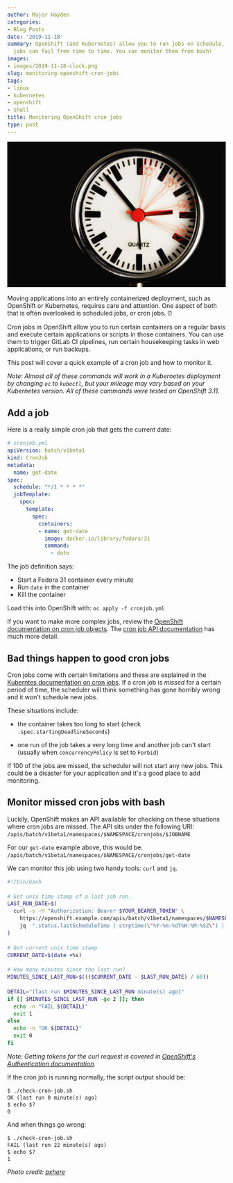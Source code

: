 ```yaml
---
author: Major Hayden
categories:
- Blog Posts
date: '2019-11-18'
summary: Openshift (and Kubernetes) allow you to run jobs on schedule, but these
  jobs can fail from time to time. You can monitor them from bash!
images:
- images/2019-11-18-clock.png
slug: monitoring-openshift-cron-jobs
tags:
- linux
- kubernetes
- openshift
- shell
title: Monitoring OpenShift cron jobs
type: post
---
```


![clock]

Moving applications into an entirely containerized deployment, such as
OpenShift or Kubernetes, requires care and attention. One aspect of both that
is often overlooked is scheduled jobs, or cron jobs. ⏰

Cron jobs in OpenShift allow you to run certain containers on a regular basis
and execute certain applications or scripts in those containers. You can use
them to trigger GitLab CI pipelines, run certain housekeeping tasks in web
applications, or run backups.

This post will cover a quick example of a cron job and how to monitor it.

*Note: Almost all of these commands will work in a Kubernetes deployment by
changing `oc` to `kubectl`, but your mileage may vary based on your Kubernetes
version. All of these commands were tested on OpenShift 3.11.*

## Add a job

Here is a really simple cron job that gets the current date:

```yaml
# cronjob.yml
apiVersion: batch/v1beta1
kind: CronJob
metadata:
  name: get-date
spec:
  schedule: "*/1 * * * *"
  jobTemplate:
    spec:
      template:
        spec:
          containers:
          - name: get-date
            image: docker.io/library/fedora:31
            command:
              - date
```

The job definition says:

* Start a Fedora 31 container every minute
* Run `date` in the container
* Kill the container

Load this into OpenShift with: `oc apply -f cronjob.yml`

If you want to make more complex jobs, review the [OpenShift documentation on
cron job objects]. The [cron job API documentation] has much more detail.

[OpenShift documentation on cron job objects]: https://docs.openshift.com/container-platform/3.11/dev_guide/cron_jobs.html
[cron job API documentation]: https://docs.openshift.com/container-platform/3.11/dev_guide/cron_jobs.html
[Kuberntes documentation on cron jobs]: https://kubernetes.io/docs/concepts/workloads/controllers/cron-jobs/

## Bad things happen to good cron jobs

Cron jobs come with certain limitations and these are explained in the
[Kuberntes documentation on cron jobs]. If a cron job is *missed* for a
certain period of time, the scheduler will think something has gone horribly
wrong and it won't schedule new jobs.

These situations include:

* the container takes too long to start
  (check `.spec.startingDeadlineSeconds`)

* one run of the job takes a very long time and another job can't start
  (usually when `concurrencyPolicy` is set to `Forbid`)

If 100 of the jobs are missed, the scheduler will not start any new jobs. This
could be a disaster for your application and it's a good place to add
monitoring.

## Monitor missed cron jobs with bash

Luckily, OpenShift makes an API available for checking on these situations
where cron jobs are missed. The API sits under the following URI:
`/apis/batch/v1beta1/namespaces/$NAMESPACE/cronjobs/$JOBNAME`

For our `get-date` example above, this would be:
`/apis/batch/v1beta1/namespaces/$NAMESPACE/cronjobs/get-date`

We can monitor this job using two handy tools: `curl` and `jq`.

```bash
#!/bin/bash

# Get unix time stamp of a last job run.
LAST_RUN_DATE=$(
  curl -s -H "Authorization: Bearer $YOUR_BEARER_TOKEN" \
    https://openshift.example.com/apis/batch/v1beta1/namespaces/$NAMESPACE/cronjobs/get-date | \
    jq  ".status.lastScheduleTime | strptime(\"%Y-%m-%dT%H:%M:%SZ\") | mktime"
)

# Get current unix time stamp
CURRENT_DATE=$(date +%s)

# How many minutes since the last run?
MINUTES_SINCE_LAST_RUN=$((($CURRENT_DATE - $LAST_RUN_DATE) / 60))

DETAIL="(last run $MINUTES_SINCE_LAST_RUN minute(s) ago)"
if [[ $MINUTES_SINCE_LAST_RUN -ge 2 ]]; then
  echo -n "FAIL ${DETAIL}"
  exit 1
else
  echo -n "OK ${DETAIL}"
  exit 0
fi
```

*Note: Getting tokens for the curl request is covered in [OpenShift's
Authentication documentation].*

If the cron job is running normally, the script output should be:

```test
$ ./check-cron-job.sh
OK (last run 0 minute(s) ago)
$ echo $?
0
```

And when things go wrong:

```test
$ ./check-cron-job.sh
FAIL (last run 22 minute(s) ago)
$ echo $?
1
```

[OpenShift's Authentication documentation]: https://docs.openshift.com/container-platform/3.11/rest_api/index.html#rest-api-authentication

*Photo credit: [pxhere](https://pxhere.com/en/photo/757871)*

[clock]: /images/2019-11-18-clock.jpg
